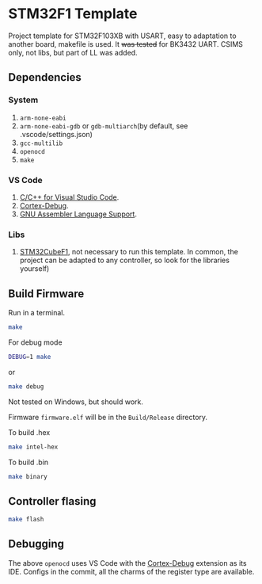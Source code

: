 # STM32F1 Template

Project template for STM32F103XB with USART, easy to adaptation to another board, makefile is used.
It ~~was tested~~ for BK3432 UART.
CSIMS only, not libs, but part of LL was added.

## Dependencies

### System
1. `arm-none-eabi`
2. `arm-none-eabi-gdb` or `gdb-multiarch`(by default, see .vscode/settings.json)
3. `gcc-multilib`
4. `openocd`
5. `make`

### VS Code
1. [C/C++ for Visual Studio Code](https://marketplace.visualstudio.com/items?itemName=ms-vscode.cpptools).
2. [Cortex-Debug](https://marketplace.visualstudio.com/items?itemName=marus25.cortex-debug).
3. [GNU Assembler Language Support](https://marketplace.visualstudio.com/items?itemName=basdp.language-gas-x86).

### Libs
1. [STM32CubeF1](https://github.com/STMicroelectronics/STM32CubeF1), not necessary to run this template. In common, the project can be adapted to any controller, so look for the libraries yourself)

## Build Firmware
Run in a terminal.
```bash
make
```
For debug mode 
```bash
DEBUG=1 make
```
or 
```bash
make debug
```

Not tested on Windows, but should work.

Firmware `firmware.elf` will be in the `Build/Release` directory.

To build .hex
```bash
make intel-hex
```
To build .bin
```bash
make binary
```
## Controller flasing

```bash
make flash
```
## Debugging

The above `openocd` uses VS Code with the [Cortex-Debug](https://marketplace.visualstudio.com/items?itemName=marus25.cortex-debug) extension as its IDE. Configs in the commit, all the charms of the register type are available.
